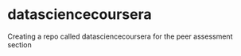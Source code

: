 datasciencecoursera
===================

Creating a repo called datasciencecoursera for the peer assessment section
